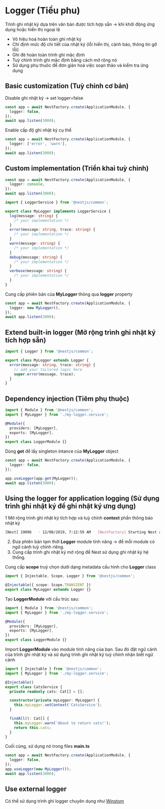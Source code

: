 # Logger (Tiều phu)

Trình ghi nhật ký dựa trên văn bản được tích hợp sẵn -> khi khởi động ứng dụng hoặc hiển thị ngoại lệ
* Vô hiệu hoá hoàn toàn ghi nhật ký
* Chỉ định mức độ chi tiết của nhật ký (lỗi hiển thị, cảnh báo, thông tin gỡ lỗi)
* Ghi đè hoàn toàn trình ghi mặc định
* Tuỳ chỉnh trình ghi mặc định bằng cách mở rộng nó
* Sử dụng phụ thuôc để đơn giản hoá việc soạn thảo và kiểm tra ứng dụng

## Basic customization (Tuỳ chỉnh cơ bản)

Disable ghi nhật ký -> set logger=false

```ts
const app = await NestFactory.create(ApplicationModule, {
  logger: false,
});
await app.listen(3000);
```

Enable cấp độ ghi nhật ký cụ thể

```ts
const app = await NestFactory.create(ApplicationModule, {
  logger: ['error', 'warn'],
});
await app.listen(3000);
```

## Custom implementation (Triển khai tuỳ chỉnh)


```ts
const app = await NestFactory.create(ApplicationModule, {
  logger: console,
});
await app.listen(3000);
```

```ts
import { LoggerService } from '@nestjs/common';

export class MyLogger implements LoggerService {
  log(message: string) {
    /* your implementation */
  }
  error(message: string, trace: string) {
    /* your implementation */
  }
  warn(message: string) {
    /* your implementation */
  }
  debug(message: string) {
    /* your implementation */
  }
  verbose(message: string) {
    /* your implementation */
  }
}
```

Cung cấp phiên bản của **MyLogger** thông qua **logger** property

```ts
const app = await NestFactory.create(ApplicationModule, {
  logger: new MyLogger(),
});
await app.listen(3000);
```

## Extend built-in logger (Mở rộng trình ghi nhật ký tích hợp sẵn)

```ts
import { Logger } from '@nestjs/common';

export class MyLogger extends Logger {
  error(message: string, trace: string) {
    // add your tailored logic here
    super.error(message, trace);
  }
}
```

## Dependency injection (Tiêm phụ thuộc)

```ts
import { Module } from '@nestjs/common';
import { MyLogger } from './my-logger.service';

@Module({
  providers: [MyLogger],
  exports: [MyLogger],
})
export class LoggerModule {}
```

Dùng **get** để lấy singleton íntance của **MyLogger** object
```ts
const app = await NestFactory.create(ApplicationModule, {
  logger: false,
});

app.useLogger(app.get(MyLogger));
await app.listen(3000);
```

## Using the logger for application logging (Sử dụng trình ghi nhật ký để ghi nhật ký ưng dụng)

1 Mở rộng trình ghi nhật ký tích hợp và tuỳ chỉnh **context** phần thông báo nhật ký

```bash
[Nest] 19096   - 12/08/2019, 7:12:59 AM   [NestFactory] Starting Nest application...
```

2. Đưa phiên bản tạm thời **Logger** module tính năng -> để mỗi module có ngữ cảnh tuỳ chỉnh riêng.
3. Cung cấp trình ghi nhật ký mở rộng để Nest sử dụng ghi nhật ký hệ thống.

Cung cấp **scope** truỳ chọn dưới dạng metadata cấu hình cho **Logger** class

```ts
import { Injectable, Scope, Logger } from '@nestjs/common';

@Injectable({ scope: Scope.TRANSIENT })
export class MyLogger extends Logger {}
```

Tạo **LoggerModule** với cấu trúc sau:

```ts
import { Module } from '@nestjs/common';
import { MyLogger } from './my-logger.service';

@Module({
  providers: [MyLogger],
  exports: [MyLogger],
})
export class LoggerModule {}
```

Import **LoggerModule** vào module tính năng của bạn. Sau đó đặt ngữ cảnh của trình ghi nhật ký và sử dụng trình ghi nhật ký tuỳ chỉnh nhận biết ngữ cảnh

```ts
import { Injectable } from '@nestjs/common';
import { MyLogger } from './my-logger.service';

@Injectable()
export class CatsService {
  private readonly cats: Cat[] = [];

  constructor(private myLogger: MyLogger) {
    this.myLogger.setContext('CatsService');
  }

  findAll(): Cat[] {
    this.myLogger.warn('About to return cats!');
    return this.cats;
  }
}
```

Cuối cùng, sử dụng nó trong files **main.ts**

```ts
const app = await NestFactory.create(ApplicationModule, {
  logger: false,
});
app.useLogger(new MyLogger());
await app.listen(3000);
```

## Use external logger

Có thể sử dụng trình ghi logger chuyên dụng như [Winstom](https://github.com/winstonjs/winston)